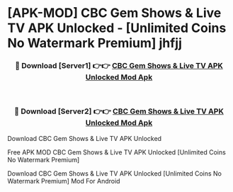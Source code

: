 # [APK-MOD] CBC Gem  Shows & Live TV APK Unlocked - [Unlimited Coins No Watermark Premium] jhfjj



<div align="center">
<h3>🔴 Download [Server1] 👉👉 <a href="https://momento.my/?title=CBC_Gem__Shows_&_Live_TV_APK_Unlocked">CBC Gem  Shows & Live TV APK Unlocked Mod Apk</a></h3><br>

<h3>🔴 Download [Server2] 👉👉 <a href="https://momento.my/?title=CBC_Gem__Shows_&_Live_TV_APK_Unlocked">CBC Gem  Shows & Live TV APK Unlocked Mod Apk</a></h3>
</div>



Download CBC Gem  Shows & Live TV APK Unlocked 

Free APK MOD CBC Gem  Shows & Live TV APK Unlocked [Unlimited Coins No Watermark Premium]

Download CBC Gem  Shows & Live TV APK Unlocked [Unlimited Coins No Watermark Premium] Mod For Android
